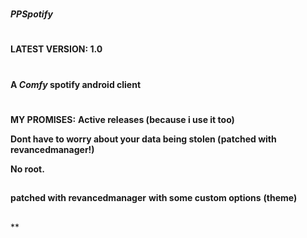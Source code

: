 #
**_PPSpotify_**
#

#
**LATEST VERSION: 1.0**
#

#
**A _**Comfy**_ spotify android client**
#

##
**MY PROMISES:**
**Active releases (because i use it too)**

**Dont have to worry about your data being stolen (patched with revancedmanager!)**

**No root.**
##

##
**patched with revancedmanager**
**with some custom options**
**(theme)**
##
**
